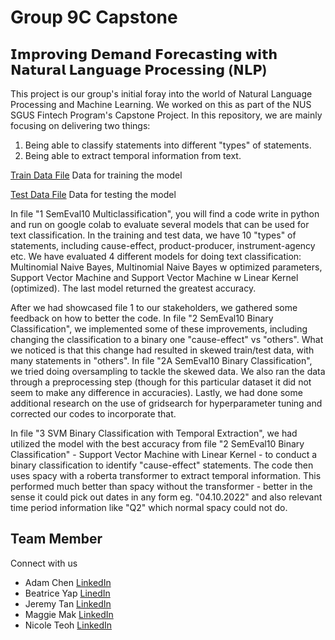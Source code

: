 # Group 9C Capstone 
## 𝗜𝗺𝗽𝗿𝗼𝘃𝗶𝗻𝗴 𝗗𝗲𝗺𝗮𝗻𝗱 𝗙𝗼𝗿𝗲𝗰𝗮𝘀𝘁𝗶𝗻𝗴 𝘄𝗶𝘁𝗵 𝗡𝗮𝘁𝘂𝗿𝗮𝗹 𝗟𝗮𝗻𝗴𝘂𝗮𝗴𝗲 𝗣𝗿𝗼𝗰𝗲𝘀𝘀𝗶𝗻𝗴 (𝗡𝗟𝗣)

This project is our group's initial foray into the world of Natural Language Processing and Machine Learning. We worked on this as part of the NUS SGUS Fintech Program's Capstone Project. In this repository, we are mainly focusing on delivering two things:
1. Being able to classify statements into different "types" of statements.
2. Being able to extract temporal information from text.

<a href="https://github.com/squaluz/Group-9C-Capstone/blob/main/semeval2010task8_train.txt">Train Data File</a>
Data for training the model

<a href="https://github.com/squaluz/Group-9C-Capstone/blob/main/semeval2010task8_test.txt">Test Data File</a>
Data for testing the model


In file "1 SemEval10 Multiclassification", you will find a code write in python and run on google colab to evaluate several models that can be used for text classification. In the training and test data, we have 10 "types" of statements, including cause-effect, product-producer, instrument-agency etc. We have evaluated 4 different models for doing text classification: Multinomial Naive Bayes, Multinomial Naive Bayes w optimized parameters, Support Vector Machine and Support Vector Machine w Linear Kernel (optimized). The last model returned the greatest accuracy.

After we had showcased file 1 to our stakeholders, we gathered some feedback on how to better the code. In file "2 SemEval10 Binary Classification", we implemented some of these improvements, including changing the classification to a binary one "cause-effect" vs "others". What we noticed is that this change had resulted in skewed train/test data, with many statements in "others". In file "2A SemEval10 Binary Classification", we tried doing oversampling to tackle the skewed data. We also ran the data through a preprocessing step (though for this particular dataset it did not seem to make any difference in accuracies). Lastly, we had done some additional research on the use of gridsearch for hyperparameter tuning and corrected our codes to incorporate that.

In file "3 SVM Binary Classification with Temporal Extraction", we had utilized the model with the best accuracy from file "2 SemEval10 Binary Classification" - Support Vector Machine with Linear Kernel - to conduct a binary classification to identify "cause-effect" statements. The code then uses spacy with a roberta transformer to extract temporal information. This performed much better than spacy without the transformer - better in the sense it could pick out dates in any form eg. "04.10.2022" and also relevant time period information like "Q2" which normal spacy could not do.

## Team Member
Connect with us
- Adam Chen [LinkedIn](www.linkedin.com/in/adam-cjh)
- Beatrice Yap [LinedIn](https://www.linkedin.com/in/beatrice-yap-616b4965/)
- Jeremy Tan [LinkedIn](https://www.linkedin.com/in/mrjeremytan/)
- Maggie Mak [LinkedIn](https://www.linkedin.com/in/maggiemakkm/)
- Nicole Teoh [LinkedIn](https://www.linkedin.com/in/nicoleteoh/)


